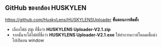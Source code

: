 ## GitHub ของกล้อง HUSKYLEN

  https://github.com/HuskyLens/HUSKYLENSUploader
**ขั้นตอนการติดตั้ง**
 - เลือกไฟล์ zip ที่ชื่อว่า  **HUSKYLENS Uploader-V2.1.zip**
 - จากนั้นจะได้ไฟล์ที่ชื่อว่า  **HUSKYLENS Uploader-V2.1.exe** 
    ให้ทำการดาวห์โหลดเพื่อนำไปเปิดบน window
